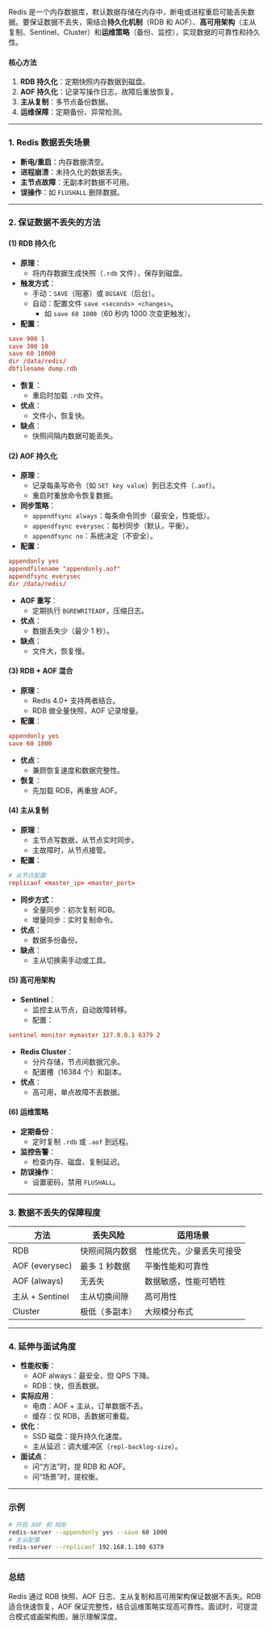 
Redis 是一个内存数据库，默认数据存储在内存中，断电或进程重启可能丢失数据。要保证数据不丢失，需结合**持久化机制**（RDB 和 AOF）、**高可用架构**（主从复制、Sentinel、Cluster）和**运维策略**（备份、监控），实现数据的可靠性和持久性。

#### 核心方法
1. **RDB 持久化**：定期快照内存数据到磁盘。
2. **AOF 持久化**：记录写操作日志，故障后重放恢复。
3. **主从复制**：多节点备份数据。
4. **运维保障**：定期备份、异常检测。

---

### 1. Redis 数据丢失场景
- **断电/重启**：内存数据清空。
- **进程崩溃**：未持久化的数据丢失。
- **主节点故障**：无副本时数据不可用。
- **误操作**：如 `FLUSHALL` 删除数据。

---

### 2. 保证数据不丢失的方法
#### (1) RDB 持久化
- **原理**：
  - 将内存数据生成快照（`.rdb` 文件），保存到磁盘。
- **触发方式**：
  - 手动：`SAVE`（阻塞）或 `BGSAVE`（后台）。
  - 自动：配置文件 `save <seconds> <changes>`。
    - 如 `save 60 1000`（60 秒内 1000 次变更触发）。
- **配置**：
```conf
save 900 1
save 300 10
save 60 10000
dir /data/redis/
dbfilename dump.rdb
```
- **恢复**：
  - 重启时加载 `.rdb` 文件。
- **优点**：
  - 文件小，恢复快。
- **缺点**：
  - 快照间隔内数据可能丢失。

#### (2) AOF 持久化
- **原理**：
  - 记录每条写命令（如 `SET key value`）到日志文件（`.aof`）。
  - 重启时重放命令恢复数据。
- **同步策略**：
  - `appendfsync always`：每条命令同步（最安全，性能低）。
  - `appendfsync everysec`：每秒同步（默认，平衡）。
  - `appendfsync no`：系统决定（不安全）。
- **配置**：
```conf
appendonly yes
appendfilename "appendonly.aof"
appendfsync everysec
dir /data/redis/
```
- **AOF 重写**：
  - 定期执行 `BGREWRITEAOF`，压缩日志。
- **优点**：
  - 数据丢失少（最少 1 秒）。
- **缺点**：
  - 文件大，恢复慢。

#### (3) RDB + AOF 混合
- **原理**：
  - Redis 4.0+ 支持两者结合。
  - RDB 做全量快照，AOF 记录增量。
- **配置**：
```conf
appendonly yes
save 60 1000
```
- **优点**：
  - 兼顾恢复速度和数据完整性。
- **恢复**：
  - 先加载 RDB，再重放 AOF。

#### (4) 主从复制
- **原理**：
  - 主节点写数据，从节点实时同步。
  - 主故障时，从节点接管。
- **配置**：
```conf
# 从节点配置
replicaof <master_ip> <master_port>
```
- **同步方式**：
  - 全量同步：初次复制 RDB。
  - 增量同步：实时复制命令。
- **优点**：
  - 数据多份备份。
- **缺点**：
  - 主从切换需手动或工具。

#### (5) 高可用架构
- **Sentinel**：
  - 监控主从节点，自动故障转移。
  - 配置：
```conf
sentinel monitor mymaster 127.0.0.1 6379 2
```
- **Redis Cluster**：
  - 分片存储，节点间数据冗余。
  - 配置槽（16384 个）和副本。
- **优点**：
  - 高可用，单点故障不丢数据。

#### (6) 运维策略
- **定期备份**：
  - 定时复制 `.rdb` 或 `.aof` 到远程。
- **监控告警**：
  - 检查内存、磁盘、复制延迟。
- **防误操作**：
  - 设置密码，禁用 `FLUSHALL`。

---

### 3. 数据不丢失的保障程度
| **方法**         | **丢失风险**         | **适用场景**         |
|------------------|----------------------|----------------------|
| RDB             | 快照间隔内数据       | 性能优先，少量丢失可接受 |
| AOF (everysec)  | 最多 1 秒数据        | 平衡性能和可靠性     |
| AOF (always)    | 无丢失               | 数据敏感，性能可牺牲 |
| 主从 + Sentinel | 主从切换间隙         | 高可用性             |
| Cluster         | 极低（多副本）       | 大规模分布式         |

---

### 4. 延伸与面试角度
- **性能权衡**：
  - AOF always：最安全，但 QPS 下降。
  - RDB：快，但丢数据。
- **实际应用**：
  - 电商：AOF + 主从，订单数据不丢。
  - 缓存：仅 RDB，丢数据可重载。
- **优化**：
  - SSD 磁盘：提升持久化速度。
  - 主从延迟：调大缓冲区（`repl-backlog-size`）。
- **面试点**：
  - 问“方法”时，提 RDB 和 AOF。
  - 问“场景”时，提权衡。

---

### 示例
```bash
# 开启 AOF 和 RDB
redis-server --appendonly yes --save 60 1000
# 主从配置
redis-server --replicaof 192.168.1.100 6379
```

---

### 总结
Redis 通过 RDB 快照、AOF 日志、主从复制和高可用架构保证数据不丢失。RDB 适合快速恢复，AOF 保证完整性，结合运维策略实现高可靠性。面试时，可提混合模式或画架构图，展示理解深度。
